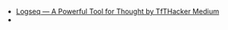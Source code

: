 - [Logseq — A Powerful Tool for Thought  by TfTHacker  Medium](https://tfthacker.medium.com/logseq-a-powerful-tool-for-thought-9058dec80dbe)
-